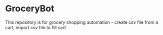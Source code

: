 # GroceryBot
This repository is for grocery shopping automation - create csv file from a cart, import csv file to fill cart
